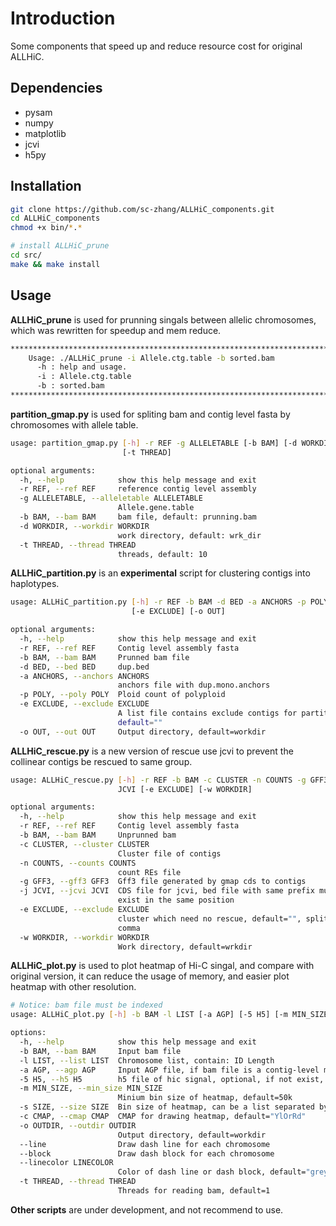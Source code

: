 # Introduction
Some components that speed up and reduce resource cost for original ALLHiC.

## Dependencies    
* pysam    
* numpy    
* matplotlib    
* jcvi    
* h5py

## Installation
```bash
git clone https://github.com/sc-zhang/ALLHiC_components.git
cd ALLHiC_components
chmod +x bin/*.*

# install ALLHiC_prune
cd src/
make && make install
```

## Usage
**ALLHiC_prune** is used for prunning singals between allelic chromosomes, which was rewritten for speedup and mem reduce.

```bash
************************************************************************
    Usage: ./ALLHiC_prune -i Allele.ctg.table -b sorted.bam
      -h : help and usage.
      -i : Allele.ctg.table
      -b : sorted.bam
************************************************************************
```

**partition_gmap.py** is used for spliting bam and contig level fasta by chromosomes with allele table.
```bash
usage: partition_gmap.py [-h] -r REF -g ALLELETABLE [-b BAM] [-d WORKDIR]
                         [-t THREAD]

optional arguments:
  -h, --help            show this help message and exit
  -r REF, --ref REF     reference contig level assembly
  -g ALLELETABLE, --alleletable ALLELETABLE
                        Allele.gene.table
  -b BAM, --bam BAM     bam file, default: prunning.bam
  -d WORKDIR, --workdir WORKDIR
                        work directory, default: wrk_dir
  -t THREAD, --thread THREAD
                        threads, default: 10
```

**ALLHiC_partition.py** is an **experimental** script for clustering contigs into haplotypes.
```bash
usage: ALLHiC_partition.py [-h] -r REF -b BAM -d BED -a ANCHORS -p POLY
                           [-e EXCLUDE] [-o OUT]

optional arguments:
  -h, --help            show this help message and exit
  -r REF, --ref REF     Contig level assembly fasta
  -b BAM, --bam BAM     Prunned bam file
  -d BED, --bed BED     dup.bed
  -a ANCHORS, --anchors ANCHORS
                        anchors file with dup.mono.anchors
  -p POLY, --poly POLY  Ploid count of polyploid
  -e EXCLUDE, --exclude EXCLUDE
                        A list file contains exclude contigs for partition,
                        default=""
  -o OUT, --out OUT     Output directory, default=workdir
```

**ALLHiC_rescue.py** is a new version of rescue use jcvi to prevent the collinear contigs be rescued to same group.
```bash
usage: ALLHiC_rescue.py [-h] -r REF -b BAM -c CLUSTER -n COUNTS -g GFF3 -j
                        JCVI [-e EXCLUDE] [-w WORKDIR]

optional arguments:
  -h, --help            show this help message and exit
  -r REF, --ref REF     Contig level assembly fasta
  -b BAM, --bam BAM     Unprunned bam
  -c CLUSTER, --cluster CLUSTER
                        Cluster file of contigs
  -n COUNTS, --counts COUNTS
                        count REs file
  -g GFF3, --gff3 GFF3  Gff3 file generated by gmap cds to contigs
  -j JCVI, --jcvi JCVI  CDS file for jcvi, bed file with same prefix must
                        exist in the same position
  -e EXCLUDE, --exclude EXCLUDE
                        cluster which need no rescue, default="", split by
                        comma
  -w WORKDIR, --workdir WORKDIR
                        Work directory, default=wrkdir
```

**ALLHiC_plot.py** is used to plot heatmap of Hi-C singal, and compare with original version, it can reduce the usage of memory, and easier plot heatmap with other resolution.
```bash
# Notice: bam file must be indexed
usage: ALLHiC_plot.py [-h] -b BAM -l LIST [-a AGP] [-5 H5] [-m MIN_SIZE] [-s SIZE] [-c CMAP] [-o OUTDIR] [--line | --block] [--linecolor LINECOLOR] [-t THREAD]

options:
  -h, --help            show this help message and exit
  -b BAM, --bam BAM     Input bam file
  -l LIST, --list LIST  Chromosome list, contain: ID Length
  -a AGP, --agp AGP     Input AGP file, if bam file is a contig-level mapping, agp file is required
  -5 H5, --h5 H5        h5 file of hic signal, optional, if not exist, it will be generate after reading hic signals, or it will be loaded for drawing other resolution of heatmap
  -m MIN_SIZE, --min_size MIN_SIZE
                        Minium bin size of heatmap, default=50k
  -s SIZE, --size SIZE  Bin size of heatmap, can be a list separated by comma, default=500k, notice: it must be n times of min_size (n is integer) or we will adjust it to nearest one
  -c CMAP, --cmap CMAP  CMAP for drawing heatmap, default="YlOrRd"
  -o OUTDIR, --outdir OUTDIR
                        Output directory, default=workdir
  --line                Draw dash line for each chromosome
  --block               Draw dash block for each chromosome
  --linecolor LINECOLOR
                        Color of dash line or dash block, default="grey"
  -t THREAD, --thread THREAD
                        Threads for reading bam, default=1
```

**Other scripts** are under development, and not recommend to use.
